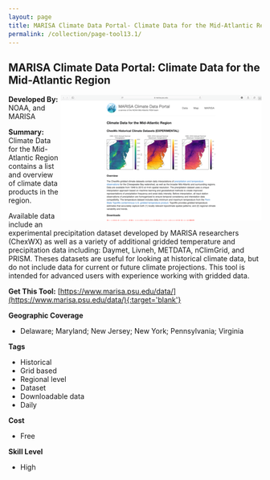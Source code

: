 ```yaml
---
layout: page
title: MARISA Climate Data Portal- Climate Data for the Mid-Atlantic Region
permalink: /collection/page-tool13.1/
---
```

## MARISA Climate Data Portal: Climate Data for the Mid-Atlantic Region

<img src="/images/scaled_250_400/TOOLID_13.1_ScreenCapture-1.png" style="max-height:250px;max-width:400;" align="right"/>

**Developed By:** NOAA, and MARISA

**Summary:** Climate Data for the Mid-Atlantic Region contains a list and overview of climate data products in the region. 

Available data include an experimental precipitation dataset developed by MARISA researchers (ChexWX) as well as a variety of additional gridded temperature and precipitation data including: Daymet, Livneh, METDATA, nClimGrid, and PRISM.  Theses datasets are useful for looking at historical climate data, but do not include data for current or future climate projections. This tool is intended for advanced users with experience working with gridded data.



**Get This Tool:** [https://www.marisa.psu.edu/data/](https://www.marisa.psu.edu/data/){:target='blank'}

**Geographic Coverage**

* Delaware; Maryland; New Jersey; New York; Pennsylvania; Virginia

**Tags**

*  Historical 
*  Grid based
*  Regional level
*  Dataset
*  Downloadable data
*  Daily

**Cost**

* Free

**Skill Level**

* High
